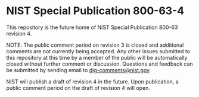 # NIST Special Publication 800-63-4

This repository is the future home of NIST Special Publication 800-63 revision 4. 

NOTE: The public comment period on revision 3 is closed and additional comments are not currently being accepted. Any other issues submitted to this repository at this time by a member of the public will be automatically closed without further comment or discussion.
Questions and feedback can be submitted by sending email to dig-comments@nist.gov.

NIST will publish a draft of revision 4 in the future. Upon publication, a public comment period on the draft of revision 4 will open.
